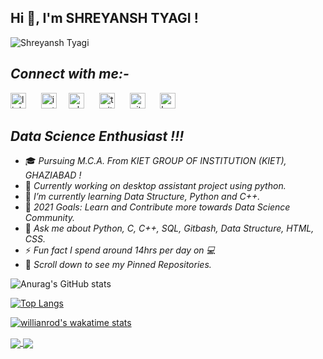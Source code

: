 ## **Hi 👋, I'm SHREYANSH TYAGI !**
![Shreyansh Tyagi](https://user-images.githubusercontent.com/71514413/119877602-de1d2500-bf46-11eb-8e56-d32ac2ef14f9.png)

## *Connect with me:-*
 [<img src='https://cdn.jsdelivr.net/npm/simple-icons@3.0.1/icons/linkedin.svg' alt='linkedin' height='25'>](https://www.linkedin.com/in/shreyansh-tyagi-8577111a1/)&nbsp;&nbsp;&nbsp;&nbsp;&nbsp; [<img src='https://cdn.jsdelivr.net/npm/simple-icons@3.0.1/icons/instagram.svg' alt='instagram' height='25'>](https://www.instagram.com/shreyy_tyagi/)&nbsp;&nbsp;&nbsp;&nbsp;&nbsp;[<img src='https://cdn.jsdelivr.net/npm/simple-icons@3.0.1/icons/whatsapp.svg' alt='whatsapp' height='25'>](https://api.whatsapp.com/send?phone=919871920938&text=Hello%20Shreyansh!%20)&nbsp;&nbsp;&nbsp;&nbsp;&nbsp;  [<img src='https://cdn.jsdelivr.net/npm/simple-icons@3.0.1/icons/twitter.svg' alt='twitter' height='25'>](https://twitter.com/@shreyanshtyag14)&nbsp;&nbsp;&nbsp;&nbsp;&nbsp; [<img src='https://cdn.jsdelivr.net/npm/simple-icons@3.0.1/icons/github.svg' alt='github' height='25'>](https://github.com/shreyansh-tyagi)&nbsp;&nbsp;&nbsp;&nbsp;&nbsp; [<img src='https://cdn.jsdelivr.net/npm/simple-icons@3.0.1/icons/hackerrank.svg' alt='hackerrank' height='25'>](https://www.hackerrank.com/shreyansh_tyagi?hr_r=1)


## *Data Science Enthusiast !!!*
* 🎓 *Pursuing M.C.A. From KIET GROUP OF INSTITUTION (KIET), GHAZIABAD !*
* 💼 *Currently working on desktop assistant project using python.*
* 🌱 *I’m currently learning Data Structure, Python and C++.*
* 🎯 *2021 Goals: Learn and Contribute more towards Data Science Community.*
* 💬 *Ask me about Python, C, C++, SQL, Gitbash, Data Structure, HTML, CSS.*
* ⚡ *Fun fact I spend around 14hrs per day on 💻*
* 📌 *Scroll down to see my Pinned Repositories.*

![Anurag's GitHub stats](https://github-readme-stats.vercel.app/api?username=shreyansh-tyagi&theme=blue-green&show_icons=true)


[![Top Langs](https://github-readme-stats.vercel.app/api/top-langs/?username=shreyansh-tyagi&layout=compact&theme=blue-green&)](https://github.com/anuraghazra/github-readme-stats)


[![willianrod's wakatime stats](https://github-readme-stats.vercel.app/api/wakatime?username=shreyansh_tyagi&theme=blue-green)](https://github.com/shreyansh-tyagi/github-readme-stats)


<a href="https://github.com/shreyansh-tyagi/Projects">
  <img align="center" src="https://github-readme-stats.vercel.app/api/pin/?username=shreyansh-tyagi&repo=Projects&theme=blue-green&show_owner=shreyansh-tyagi" />
</a>
<a href="https://github.com/shreyansh-tyagi/C_programs-linux-ubuntu-">
  <img align="center" src="https://github-readme-stats.vercel.app/api/pin/?username=shreyansh-tyagi&repo=C_programs-linux-ubuntu-&theme=blue-green&)" />
</a>











